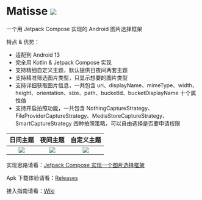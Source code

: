# Matisse [![](https://jitpack.io/v/leavesCZY/Matisse.svg)](https://jitpack.io/#leavesCZY/Matisse)

一个用 Jetpack Compose 实现的 Android 图片选择框架

特点 & 优势：

- 适配到 Android 13
- 完全用 Kotlin & Jetpack Compose 实现
- 支持精细自定义主题，默认提供日夜间两套主题
- 支持精准筛选图片类型，只显示想要的图片类型
- 支持详细获取图片信息，一共包含 uri、displayName、mimeType、width、height、orientation、size、path、bucketId、bucketDisplayName 十个属性值
- 支持开启拍照功能，一共包含 NothingCaptureStrategy、FileProviderCaptureStrategy、MediaStoreCaptureStrategy、SmartCaptureStrategy 四种拍照策略，可以自由选择是否要申请权限 

|                           日间主题                           |                           夜间主题                           |                          自定义主题                          |
| :----------------------------------------------------------: | :----------------------------------------------------------: | :----------------------------------------------------------: |
| ![](https://user-images.githubusercontent.com/30774063/221350097-6ef7343a-379a-4715-a86f-ea9e67674560.jpg) | ![](https://user-images.githubusercontent.com/30774063/221350113-251f2e7a-27dc-434b-b578-95e79267aae3.jpg) | ![](https://user-images.githubusercontent.com/30774063/221350303-07c065da-de5b-4550-ad89-92a1bfffba4d.jpg) |

实现思路请看：[Jetpack Compose 实现一个图片选择框架](https://juejin.cn/post/7108420791502372895)

Apk 下载体验请看：[Releases](https://github.com/leavesCZY/Matisse/releases)

接入指南请看：[Wiki](https://github.com/leavesCZY/Matisse/wiki/%E6%8E%A5%E5%85%A5%E6%8C%87%E5%8D%97)